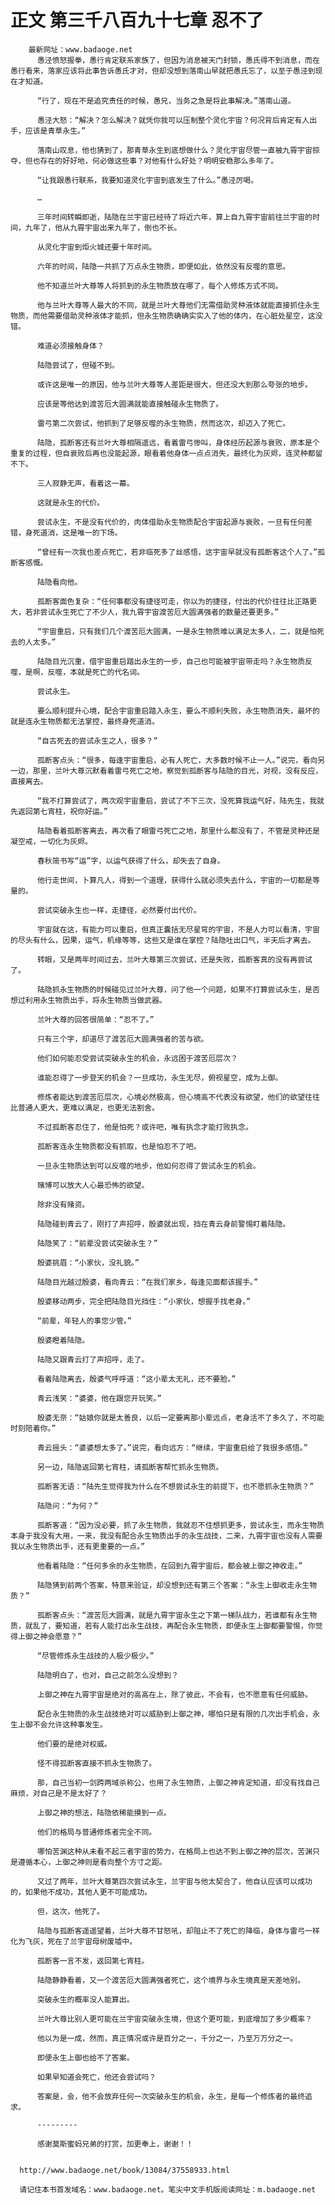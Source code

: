 # 正文 第三千八百九十七章 忍不了
        最新网址：www.badaoge.net
          愚泾愤怒握拳，愚行肯定联系家族了，但因为消息被天门封锁，愚氏得不到消息，而在愚行看来，落家应该将此事告诉愚氏才对，但却没想到落南山早就把愚氏忘了，以至于愚泾到现在才知道。
      
          “行了，现在不是追究责任的时候，愚兄，当务之急是将此事解决。”落南山道。
      
          愚泾大怒：“解决？怎么解决？就凭你我可以压制整个灵化宇宙？何况背后肯定有人出手，应该是青草永生。”
      
          落南山叹息，他也猜到了，那青草永生到底想做什么？灵化宇宙尽管一直被九霄宇宙掠夺，但也存在的好好地，何必做这些事？对他有什么好处？明明安稳那么多年了。
      
          “让我跟愚行联系，我要知道灵化宇宙到底发生了什么。”愚泾厉喝。
      
          …
      
          三年时间转瞬即逝，陆隐在兰宇宙已经待了将近六年，算上自九霄宇宙前往兰宇宙的时间，九年了，他从九霄宇宙出来九年了，倒也不长。
      
          从灵化宇宙到炬火城还要十年时间。
      
          六年的时间，陆隐一共抓了万点永生物质，即便如此，依然没有反噬的意思。
      
          他不知道兰叶大尊等人将抓到的永生物质放在哪了，每个人修炼方式不同。
      
          他与兰叶大尊等人最大的不同，就是兰叶大尊他们无需借助灵种液体就能直接抓住永生物质，而他需要借助灵种液体才能抓，但永生物质确确实实入了他的体内，在心脏处星空，这没错。
      
          难道必须接触身体？
      
          陆隐尝试了，但碰不到。
      
          或许这是唯一的原因，他与兰叶大尊等人差距是很大，但还没大到那么夸张的地步。
      
          应该是等他达到渡苦厄大圆满就能直接触碰永生物质了。
      
          雷弓第二次尝试，他抓到了足够反噬的永生物质，然而这次，却迈入了死亡。
      
          陆隐，孤断客还有兰叶大尊相隔遥远，看着雷弓惨叫，身体经历起源与衰败，原本是个重复的过程，但自衰败后再也没能起源，眼看着他身体一点点消失，最终化为灰烬，连灵种都留不下。
      
          三人寂静无声，看着这一幕。
      
          这就是永生的代价。
      
          尝试永生，不是没有代价的，肉体借助永生物质配合宇宙起源与衰败，一旦有任何差错，身死道消，这是唯一的下场。
      
          “曾经有一次我也差点死亡，若非临死多了丝感悟，这宇宙早就没有孤断客这个人了。”孤断客感慨。
      
          陆隐看向他。
      
          孤断客面色复杂：“任何事都没有捷径可走，你以为的捷径，付出的代价往往比正路更大，若非尝试永生死亡了不少人，我九霄宇宙渡苦厄大圆满强者的数量还要更多。”
      
          “宇宙重启，只有我们几个渡苦厄大圆满，一是永生物质难以满足太多人，二，就是怕死去的人太多。”
      
          陆隐目光沉重，借宇宙重启踏出永生的一步，自己也可能被宇宙带走吗？永生物质反噬，是啊，反噬，本就是死亡的代名词。
      
          尝试永生。
      
          要么顺利提升心境，配合宇宙重启踏入永生，要么不顺利失败，永生物质消失，最坏的就是连永生物质都无法掌控，最终身死道消。
      
          “自古死去的尝试永生之人，很多？”
      
          孤断客点头：“很多，每逢宇宙重启，必有人死亡，大多数时候不止一人。”说完，看向另一边，那里，兰叶大尊沉默看着雷弓死亡之地，察觉到孤断客与陆隐的目光，对视，没有反应，直接离去。
      
          “我不打算尝试了，两次观宇宙重启，尝试了不下三次，没死算我运气好，陆先生，我就先返回第七宵柱，祝你好运。”
      
          陆隐看着孤断客离去，再次看了眼雷弓死亡之地，那里什么都没有了，不管是灵种还是凝空戒，一切化为灰烬。
      
          春秋简书写“运”字，以运气获得了什么，却失去了自身。
      
          他行走世间，卜算凡人，得到一个道理，获得什么就必须失去什么，宇宙的一切都是等量的。
      
          尝试突破永生也一样，走捷径，必然要付出代价。
      
          宇宙就在这，有能力可以重启，但真正囊括无尽星穹的宇宙，不是人力可以看清，宇宙的尽头有什么，因果，运气，机缘等等，这些又是谁在掌控？陆隐吐出口气，半天后才离去。
      
          转眼，又是两年时间过去，兰叶大尊第三次尝试，还是失败，孤断客真的没有再尝试了。
      
          陆隐抓永生物质的时候碰见过兰叶大尊，问了他一个问题，如果不打算尝试永生，是否想过利用永生物质出手，将永生物质当做武器。
      
          兰叶大尊的回答很简单：“忍不了。”
      
          只有三个字，却道尽了渡苦厄大圆满强者的苦与欲。
      
          他们如何能忍受尝试突破永生的机会，永远困于渡苦厄层次？
      
          谁能忍得了一步登天的机会？一旦成功，永生无尽，俯视星空，成为上御。
      
          修炼者能达到渡苦厄层次，心境必然极高，但心境高不代表没有欲望，他们的欲望往往比普通人更大，更难以满足，也更无法割舍。
      
          不过孤断客忍住了，他是怕死？或许吧，唯有执念才能打败执念。
      
          孤断客连永生物质都没有抓取，也是怕忍不了吧。
      
          一旦永生物质达到可以反噬的地步，他如何忍得了尝试永生的机会。
      
          赌博可以放大人心最恐怖的欲望。
      
          除非没有赌资。
      
          陆隐碰到青云了，刚打了声招呼，殷婆就出现，挡在青云身前警惕盯着陆隐。
      
          陆隐笑了：“前辈没尝试突破永生？”
      
          殷婆挑眉：“小家伙，没礼貌。”
      
          陆隐目光越过殷婆，看向青云：“在我们家乡，每逢见面都该握手。”
      
          殷婆移动两步，完全把陆隐目光挡住：“小家伙，想握手找老身。”
      
          “前辈，年轻人的事您少管。”
      
          殷婆瞪着陆隐。
      
          陆隐又跟青云打了声招呼，走了。
      
          看着陆隐离去，殷婆气呼呼道：“这小辈太无礼，还不要脸。”
      
          青云浅笑：“婆婆，他在跟您开玩笑。”
      
          殷婆无奈：“姑娘你就是太善良，以后一定要离那小辈远点，老身活不了多久了，不可能时刻陪着你。”
      
          青云摇头：“婆婆想太多了。”说完，看向远方：“继续，宇宙重启给了我很多感悟。”
      
          另一边，陆隐返回第七宵柱，请孤断客帮忙抓永生物质。
      
          孤断客无语：“陆先生觉得我为什么在不想尝试永生的前提下，也不愿抓永生物质？”
      
          陆隐问：“为何？”
      
          孤断客道：“因为没必要，抓了永生物质，我就忍不住想抓更多，尝试永生，而永生物质本身于我没有大用，一来，我没有配合永生物质出手的永生战技，二来，九霄宇宙也没有人需要我以永生物质出手，还有更重要的一点。”
      
          他看着陆隐：“任何多余的永生物质，在回到九霄宇宙后，都会被上御之神收走。”
      
          陆隐猜到前两个答案，特意来验证，却没想到还有第三个答案：“永生上御收走永生物质？”
      
          孤断客点头：“渡苦厄大圆满，就是九霄宇宙永生之下第一梯队战力，若谁都有永生物质，就乱了，要知道，若有人能打出永生战技，再配合永生物质，即便永生上御都要警惕，你觉得上御之神会愿意？”
      
          “尽管修炼永生战技的人极少极少。”
      
          陆隐明白了，也对，自己之前怎么没想到？
      
          上御之神在九霄宇宙是绝对的高高在上，除了彼此，不会有，也不愿意有任何威胁。
      
          配合永生物质的永生战技绝对可以威胁到上御之神，哪怕只是有限的几次出手机会，永生上御不会允许这种事发生。
      
          他们要的是绝对权威。
      
          怪不得孤断客直接不抓永生物质了。
      
          那，自己当初一剑跨两域杀称公，也用了永生物质，上御之神肯定知道，却没有找自己麻烦，对自己是不是太好了？
      
          上御之神的想法，陆隐依稀能摸到一点。
      
          他们的格局与普通修炼者完全不同。
      
          哪怕苦渊这种从未看不起三者宇宙的势力，在格局上也达不到上御之神的层次，苦渊只是遵循本心，上御之神则是看向整个方寸之距。
      
          又过了两年，兰叶大尊第四次尝试永生，兰宇宙与他太契合了，他自认应该可以成功的，如果他不成功，其他人更不可能成功。
      
          但，这次，他死了。
      
          陆隐与孤断客遥遥望着，兰叶大尊不甘怒吼，却阻止不了死亡的降临，身体与雷弓一样化为飞灰，死在了兰宇宙母树废墟中。
      
          孤断客一言不发，返回第七宵柱。
      
          陆隐静静看着，又一个渡苦厄大圆满强者死亡，这个境界与永生境真是天差地别。
      
          突破永生的概率没人能算出。
      
          兰叶大尊比别人更可能在兰宇宙突破永生境，但这个更可能，到底增加了多少概率？
      
          他以为是一成，然而，真正情况或许是百分之一，千分之一，乃至万万分之一。
      
          即便永生上御也给不了答案。
      
          如果早知道会死亡，他还会尝试吗？
      
          答案是，会，他不会放弃任何一次突破永生的机会，永生，是每一个修炼者的最终追求。
      
          ---------
      
          感谢莫斯蜜蚂兄弟的打赏，加更奉上，谢谢！！
      
      
      http://www.badaoge.net/book/13084/37558933.html
      
      请记住本书首发域名：www.badaoge.net。笔尖中文手机版阅读网址：m.badaoge.net